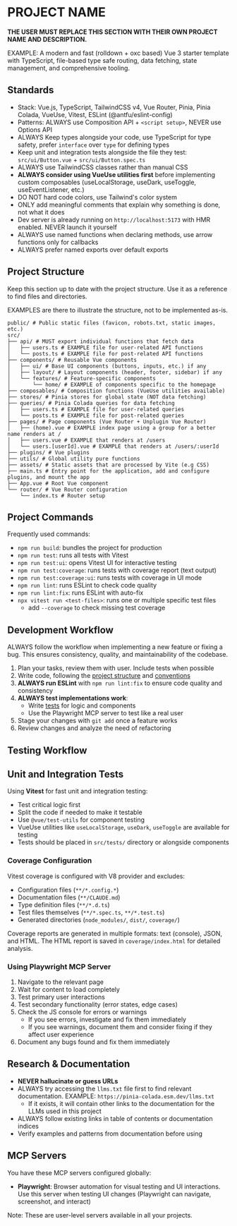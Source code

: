 # PROJECT NAME

**THE USER MUST REPLACE THIS SECTION WITH THEIR OWN PROJECT NAME AND DESCRIPTION.**

EXAMPLE: A modern and fast (rolldown + oxc based) Vue 3 starter template with TypeScript, file-based type safe routing, data fetching, state management, and comprehensive tooling.

## Standards

- Stack: Vue.js, TypeScript, TailwindCSS v4, Vue Router, Pinia, Pinia Colada, VueUse, Vitest, ESLint (@antfu/eslint-config)
- Patterns: ALWAYS use Composition API + `<script setup>`, NEVER use Options API
- ALWAYS Keep types alongside your code, use TypeScript for type safety, prefer `interface` over `type` for defining types
- Keep unit and integration tests alongside the file they test: `src/ui/Button.vue` + `src/ui/Button.spec.ts`
- ALWAYS use TailwindCSS classes rather than manual CSS
- **ALWAYS consider using VueUse utilities first** before implementing custom composables (useLocalStorage, useDark, useToggle, useEventListener, etc.)
- DO NOT hard code colors, use Tailwind's color system
- ONLY add meaningful comments that explain why something is done, not what it does
- Dev server is already running on `http://localhost:5173` with HMR enabled. NEVER launch it yourself
- ALWAYS use named functions when declaring methods, use arrow functions only for callbacks
- ALWAYS prefer named exports over default exports

## Project Structure

Keep this section up to date with the project structure. Use it as a reference to find files and directories.

EXAMPLES are there to illustrate the structure, not to be implemented as-is.

```
public/ # Public static files (favicon, robots.txt, static images, etc.)
src/
├── api/ # MUST export individual functions that fetch data
│   ├── users.ts # EXAMPLE file for user-related API functions
│   └── posts.ts # EXAMPLE file for post-related API functions
├── components/ # Reusable Vue components
│   ├── ui/ # Base UI components (buttons, inputs, etc.) if any
│   ├── layout/ # Layout components (header, footer, sidebar) if any
│   └── features/ # Feature-specific components
│       └── home/ # EXAMPLE of components specific to the homepage
├── composables/ # Composition functions (VueUse utilities available)
├── stores/ # Pinia stores for global state (NOT data fetching)
├── queries/ # Pinia Colada queries for data fetching
│   ├── users.ts # EXAMPLE file for user-related queries
│   └── posts.ts # EXAMPLE file for post-related queries
├── pages/ # Page components (Vue Router + Unplugin Vue Router)
│   ├── (home).vue # EXAMPLE index page using a group for a better name renders at /
│   ├── users.vue # EXAMPLE that renders at /users
│   └── users.[userId].vue # EXAMPLE that renders at /users/:userId
├── plugins/ # Vue plugins
├── utils/ # Global utility pure functions
├── assets/ # Static assets that are processed by Vite (e.g CSS)
├── main.ts # Entry point for the application, add and configure plugins, and mount the app
├── App.vue # Root Vue component
└── router/ # Vue Router configuration
    └── index.ts # Router setup
```

## Project Commands

Frequently used commands:

- `npm run build`: bundles the project for production
- `npm run test`: runs all tests with Vitest
- `npm run test:ui`: opens Vitest UI for interactive testing
- `npm run test:coverage`: runs tests with coverage report (text output)
- `npm run test:coverage:ui`: runs tests with coverage in UI mode
- `npm run lint`: runs ESLint to check code quality
- `npm run lint:fix`: runs ESLint with auto-fix
- `npx vitest run <test-files>`: runs one or multiple specific test files
  - add `--coverage` to check missing test coverage

## Development Workflow

ALWAYS follow the workflow when implementing a new feature or fixing a bug. This ensures consistency, quality, and maintainability of the codebase.

1. Plan your tasks, review them with user. Include tests when possible
2. Write code, following the [project structure](#project-structure) and [conventions](#standards)
3. **ALWAYS run ESLint** with `npm run lint:fix` to ensure code quality and consistency
4. **ALWAYS test implementations work**:
   - Write [tests](#using-playwright-mcp-server) for logic and components
   - Use the Playwright MCP server to test like a real user
5. Stage your changes with `git add` once a feature works
6. Review changes and analyze the need of refactoring

## Testing Workflow

## Unit and Integration Tests

Using **Vitest** for fast unit and integration testing:

- Test critical logic first
- Split the code if needed to make it testable
- Use `@vue/test-utils` for component testing
- VueUse utilities like `useLocalStorage`, `useDark`, `useToggle` are available for testing
- Tests should be placed in `src/tests/` directory or alongside components

### Coverage Configuration

Vitest coverage is configured with V8 provider and excludes:
- Configuration files (`**/*.config.*`)
- Documentation files (`**/CLAUDE.md`)
- Type definition files (`**/*.d.ts`)
- Test files themselves (`**/*.spec.ts`, `**/*.test.ts`)
- Generated directories (`node_modules/`, `dist/`, `coverage/`)

Coverage reports are generated in multiple formats: text (console), JSON, and HTML. The HTML report is saved in `coverage/index.html` for detailed analysis.

### Using Playwright MCP Server

1. Navigate to the relevant page
2. Wait for content to load completely
3. Test primary user interactions
4. Test secondary functionality (error states, edge cases)
5. Check the JS console for errors or warnings
   - If you see errors, investigate and fix them immediately
   - If you see warnings, document them and consider fixing if they affect user experience
6. Document any bugs found and fix them immediately

## Research & Documentation

- **NEVER hallucinate or guess URLs**
- ALWAYS try accessing the `llms.txt` file first to find relevant documentation. EXAMPLE: `https://pinia-colada.esm.dev/llms.txt`
  - If it exists, it will contain other links to the documentation for the LLMs used in this project
- ALWAYS follow existing links in table of contents or documentation indices
- Verify examples and patterns from documentation before using

## MCP Servers

You have these MCP servers configured globally:

- **Playwright**: Browser automation for visual testing and UI interactions. Use this server when testing UI changes (Playwright can navigate, screenshot, and interact)

Note: These are user-level servers available in all your projects.
